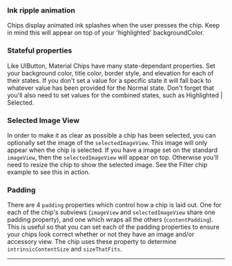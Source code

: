 ### Ink ripple animation
Chips display animated ink splashes when the user presses the chip. Keep in mind this will appear on
top of your 'highlighted' backgroundColor.

### Stateful properties
Like UIButton, Material Chips have many state-dependant properties. Set your background color, title
color, border style, and elevation for each of their states. If you don't set a value for a specific
state it will fall back to whatever value has been provided for the Normal state. Don't forget that
you'll also need to set values for the combined states, such as Highlighted | Selected.

### Selected Image View
In order to make it as clear as possible a chip has been selected, you can optionally set the image
of the `selectedImageView`. This image will only appear when the chip is selected. If you have a
image set on the standard `imageView`, then the `selectedImageView` will appear on top. Otherwise
you'll need to resize the chip to show the selected image. See the Filter chip example to see this
in action.

### Padding
There are 4 `padding` properties which control how a chip is laid out. One for each of the chip's
subviews (`imageView` and `selectedImageView` share one padding property), and one which wraps all
the others (`contentPadding`). This is useful so that you can set each of the padding properties to
ensure your chips look correct whether or not they have an image and/or accessory view. The chip
uses these property to determine `intrinsicContentSize` and `sizeThatFits`.

- - -

